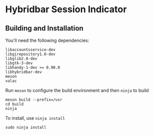 # Hybridbar Session Indicator
## Building and Installation

You'll need the following dependencies:

    libaccountsservice-dev
    libgirepository1.0-dev
    libglib2.0-dev
    libgtk-3-dev
    libhandy-1-dev >= 0.90.0
    libhybridbar-dev
    meson
    valac

Run `meson` to configure the build environment and then `ninja` to build

    meson build --prefix=/usr
    cd build
    ninja

To install, use `ninja install`

    sudo ninja install

